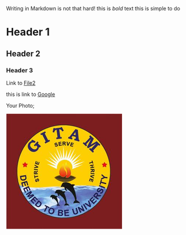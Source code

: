 Writing in Markdown is not that hard!
 this is _bold_ text this is simple to do


# Header 1 
## Header 2
### Header 3


Link to [File2](File2.md)

this is link to [Google](https://wwww.google.com)

Your Photo;

![Keerthi](Gandhi_Institute_of_Technology_and_Management_logo.jpg)